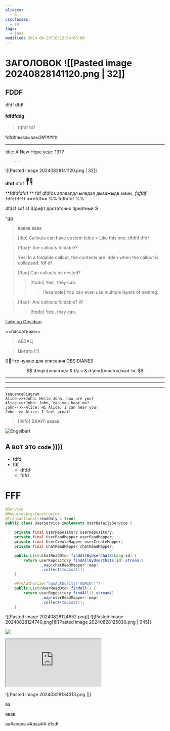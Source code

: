 ```yaml
---
aliases:
  - й
cssclasses:
  - ва
tags:
  - java
modified: 2024-08-29T16:12:54+03:00
---
```

# ЗАГОЛОВОК ![[Pasted image 20240828141120.png | 32]]

 ## FDDF 
dfdf
dfdf

#### fdfdfddg

> fdfdf
> fdf

fdfd#аываываы3№####




---
title: A New Hope
year: 1977

		---

![[Pasted image 20240828141120.png | 32]]


**dfdf**
dfdf
<svg xmlns="http://www.w3.org/2000/svg" width="24" height="24" viewBox="0 0 24 24" fill="none" stroke="currentColor" stroke-width="2" stroke-linecap="round" stroke-linejoin="round" class="lucide lucide-utensils"><path d="M3 2v7c0 1.1.9 2 2 2h4a2 2 0 0 0 2-2V2"/><path d="M7 2v20"/><path d="M21 15V2a5 5 0 0 0-5 5v6c0 1.1.9 2 2 2h3Zm0 0v7"/></svg>

**fdfdfdfdf ** fdf  dfdfds аплдапдл ылвдал дыважыдв маин_
*fdffdf*
`fdfdfdfff`
==dfdf==
%% fdffdfdf %%

dfdsf
sdf
sf
Шрифт достаточно приятный 
Э

^gg

> вавав
> вава
> 

> [!tip] Callouts can have custom titles > Like this one.
> dfdfd
> dfdf

> [!faq]- Are callouts foldable? 
> > 
> Yes! In a foldable callout, the contents are idden when the callout is collapsed.
> fdf
> df

> [!faq] Can callouts be nested? 
> >[!todo] Yes!, they can. 
> > > [!example] You can even use multiple layers of nesting.


> [!faq]- Are callouts foldable?
> W
> >[!todo] Yes!, they can. 

[Гайд по Obsidian](https://www.youtube.com/watch?v=unvwJRgX2bs)

==пассатижи==

> АБЗАЦ

> Цитата
> !!!!


[[📂Что нужно для описания OBSIDIANE]]

$$ \begin{vmatrix}a & b\\ c & d \end{vmatrix}=ad-bc $$

-----
******


* * * *

```mermaid 
sequenceDiagram 
Alice->>+John: Hello John, how are you? 
Alice->>+John: John, can you hear me? 
John-->>-Alice: Hi Alice, I can hear you! 
John-->>-Alice: I feel great! 
```


>[!info] ВААУ!!
>авава

![Engelbart](https://history-computer.com/ModernComputer/Basis/images/Engelbart.jpg)

А вот это `code` ))))
-
- fdfd
- fdf 
	- dfdd 
	- fdfd
# FFF


```Java
@Service
@RequiredArgsConstructor
@Transactional(readOnly = true)
public class UserService implements UserDetailsService {

    private final UserRepository userRepository;
    private final UserReadMapper userReadMapper;
    private final UserCreateMapper userCreateMapper;
    private final ChatReadMapper chatReadMapper;

    public List<ChatReadDto> findAllByUserChats(Long id) {
        return userRepository.findAllByUserChats(id).stream()
                .map(chatReadMapper::map)
                .collect(toList());
    }

    @PreAuthorize("hasAuthority('ADMIN')")
    public List<UserReadDto> findAll() {
        return userRepository.findAll().stream()
                .map(userReadMapper::map)
                .collect(toList());
    }


```
![[Pasted image 20240828124652.png]]
![[Pasted image 20240828124740.png]]![[Pasted image 20240828125030.png | 945]]

![](https://www.youtube.com/watch?v=NnTvZWp5Q7o)

<iframe src="https://annimon.com/article/2778"></iframe>


![[Pasted image 20240828134313.png |]]

ва





авав

 ва#апвпв 
 ##ваы##
dfsdf
